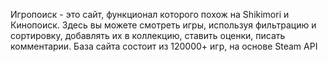 Игропоиск - это сайт, функционал которого похож на Shikimori и Кинопоиск. Здесь вы можете смотреть игры, используя фильтрацию и сортировку, добавлять их в коллекцию, ставить оценки, писать комментарии. База сайта состоит из 120000+ игр, на основе Steam API
